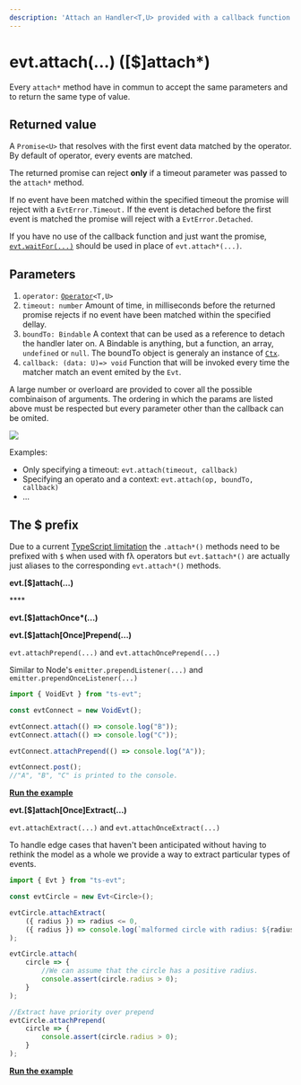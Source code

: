 ```yaml
---
description: 'Attach an Handler<T,U> provided with a callback function to the Evt<T>'
---
```


# evt.attach\(...\) \(\[$\]attach\*\)

Every `attach*` method have in commun to accept the same parameters and to return the same type of value.

## Returned value

A `Promise<U>` that resolves with the first event data matched by the operator. By default of operator, every events are matched. 

The returned promise can reject **only** if a timeout parameter was passed to the `attach*` method.

 If no event have been matched within the specified timeout the promise will reject with a `EvtError.Timeout.` If the event is detached before the first event is matched the promise will reject with a `EvtError.Detached`.

If you have no use of the callback function and just want the promise, [`evt.waitFor(...)`](https://docs.ts-evt.dev/api-doc/evt#evt-waitfor)  should be used in place of `evt.attach*(...)`.

## Parameters

1. `operator:` [`Operator`](https://docs.ts-evt.dev/api-doc/operator)`<T,U>`
2. `timeout: number` Amount of time, in milliseconds before the returned promise rejects if no event have been matched within the specified dellay.
3. `boundTo: Bindable` A context that can be used as a reference to detach the handler later on. A Bindable is anything, but a function, an array, `undefined` or `null`. The boundTo object is generaly an instance of [`Ctx`](https://docs.ts-evt.dev/api-doc/ctx).
4. `callback: (data: U)=> void` Function that will be invoked every time the matcher match an event emited by the `Evt`.

A large number or overloard are provided to cover all the possible combinaison of arguments. The ordering in which the params are listed above must be respected but every parameter other than the callback can be omited.

![](https://user-images.githubusercontent.com/6702424/74090245-6c973a00-4aa9-11ea-8e48-90d49a0ed20b.png)

Examples:

* Only specifying a timeout: `evt.attach(timeout, callback)`
* Specifying an operato and a context: `evt.attach(op, boundTo, callback)`
* ...

## The $ prefix

Due to a current [TypeScript limitation](https://github.com/microsoft/TypeScript/issues/36735) the `.attach*()` methods need to be prefixed with `$` when used with fλ operators but `evt.$attach*()` are actually just aliases to the corresponding `evt.attach*()` methods.

**evt.\[$\]attach\(...\)**

\*\*\*\*

**evt.\[$\]attachOnce\*\(...\)**

**evt.\[$\]attach\[Once\]Prepend\(...\)**

`evt.attachPrepend(...)` and `evt.attachOncePrepend(...)`

Similar to Node's `emitter.prependListener(...)` and `emitter.prependOnceListener(...)`

```typescript
import { VoidEvt } from "ts-evt";

const evtConnect = new VoidEvt();

evtConnect.attach(() => console.log("B"));
evtConnect.attach(() => console.log("C"));

evtConnect.attachPrepend(() => console.log("A"));

evtConnect.post();
//"A", "B", "C" is printed to the console.
```

[**Run the example**](https://stackblitz.com/edit/ts-evt-demo-prepend?embed=1&file=index.ts)

**evt.\[$\]attach\[Once\]Extract\(...\)**

`evt.attachExtract(...)` and `evt.attachOnceExtract(...)`

To handle edge cases that haven't been anticipated without having to rethink the model as a whole we provide a way to extract particular types of events.

```typescript
import { Evt } from "ts-evt";

const evtCircle = new Evt<Circle>();

evtCircle.attachExtract(
    ({ radius }) => radius <= 0,
    ({ radius }) => console.log(`malformed circle with radius: ${radius} extracted`)
);

evtCircle.attach(
    circle => {
        //We can assume that the circle has a positive radius.
        console.assert(circle.radius > 0);
    }
);

//Extract have priority over prepend
evtCircle.attachPrepend(
    circle => {
        console.assert(circle.radius > 0);
    }
);
```

[**Run the example**](https://stackblitz.com/edit/ts-evt-demo-extract?embed=1&file=index.ts)


